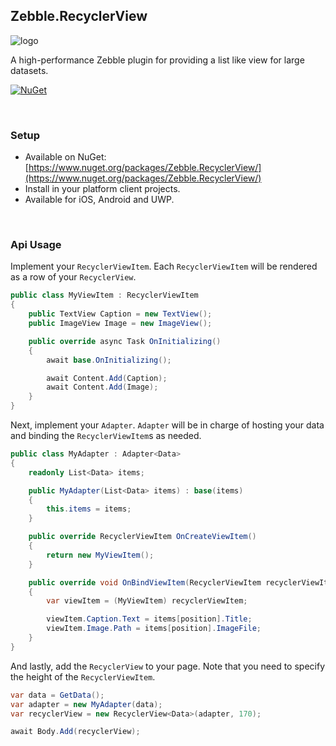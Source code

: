 [logo]: https://raw.githubusercontent.com/Geeksltd/Zebble.RecyclerView/master/Shared/NuGet/Icon.png "Zebble.RecyclerView"


## Zebble.RecyclerView

![logo]

A high-performance Zebble plugin for providing a list like view for large datasets.


[![NuGet](https://img.shields.io/nuget/v/Zebble.RecyclerView.svg?label=NuGet)](https://www.nuget.org/packages/Zebble.RecyclerView/)

<br>


### Setup
* Available on NuGet: [https://www.nuget.org/packages/Zebble.RecyclerView/](https://www.nuget.org/packages/Zebble.RecyclerView/)
* Install in your platform client projects.
* Available for iOS, Android and UWP.
<br>


### Api Usage
Implement your `RecyclerViewItem`. Each `RecyclerViewItem` will be rendered as a row of your `RecyclerView`.
```csharp
public class MyViewItem : RecyclerViewItem
{
    public TextView Caption = new TextView();
    public ImageView Image = new ImageView();

    public override async Task OnInitializing()
    {
        await base.OnInitializing();

        await Content.Add(Caption);
        await Content.Add(Image);
    }
}
```

Next, implement your `Adapter`. `Adapter` will be in charge of hosting your data and binding the `RecyclerViewItem`s as needed.
```csharp
public class MyAdapter : Adapter<Data>
{
    readonly List<Data> items;

    public MyAdapter(List<Data> items) : base(items)
    {
        this.items = items;
    }

    public override RecyclerViewItem OnCreateViewItem()
    {
        return new MyViewItem();
    }

    public override void OnBindViewItem(RecyclerViewItem recyclerViewItem, int position)
    {
        var viewItem = (MyViewItem) recyclerViewItem;

        viewItem.Caption.Text = items[position].Title;
        viewItem.Image.Path = items[position].ImageFile;
    }
}
```
And lastly, add the `RecyclerView` to your page. Note that you need to specify the height of the `RecyclerViewItem`.
```csharp
var data = GetData();
var adapter = new MyAdapter(data);
var recyclerView = new RecyclerView<Data>(adapter, 170);

await Body.Add(recyclerView);
```